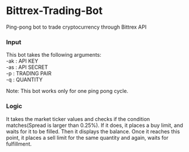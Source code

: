 # Bittrex-Trading-Bot
Ping-pong bot to trade cryptocurrency through Bittrex API

### Input
This bot takes the following arguments:<br />
-ak 	:	API KEY <br />
-as 	: API SECRET <br />
-p 		:	TRADING PAIR <br />
-q 		:	QUANTITY <br />

Note: This bot works only for one ping pong cycle. 

### Logic
It takes the market ticker values and checks if the condition matches(Spread is larger than 0.25%).
If it does, it places a buy limit, and waits for it to be filled.
Then it displays the balance.
Once it reaches this point, it places a sell limit for the same quantity and again, waits for fulfillment.
